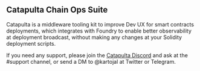 ## Catapulta Chain Ops Suite

Catapulta is a middleware tooling kit to improve Dev UX for smart contracts deployments, which integrates with Foundry to enable better observability at deployment broadcast, without making any changes at your Solidity deployment scripts.

If you need any support, please join the [Catapulta Discord](https://discord.gg/kFB2shypna) and ask at the #support channel, or send a DM to @kartojal at Twitter or Telegram.

